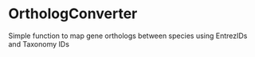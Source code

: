 # OrthologConverter
Simple function to map gene orthologs between species using EntrezIDs and Taxonomy IDs
